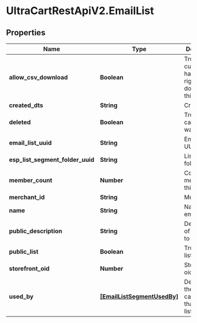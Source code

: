 # UltraCartRestApiV2.EmailList

## Properties
Name | Type | Description | Notes
------------ | ------------- | ------------- | -------------
**allow_csv_download** | **Boolean** | True if the current user has the rights to download this list. | [optional] 
**created_dts** | **String** | Created date | [optional] 
**deleted** | **Boolean** | True if this campaign was deleted | [optional] 
**email_list_uuid** | **String** | Email list UUID | [optional] 
**esp_list_segment_folder_uuid** | **String** | List/Segment folder UUID | [optional] 
**member_count** | **Number** | Count of members in this list | [optional] 
**merchant_id** | **String** | Merchant ID | [optional] 
**name** | **String** | Name of email list | [optional] 
**public_description** | **String** | Description of list shown to customer. | [optional] 
**public_list** | **Boolean** | True if this list is public | [optional] 
**storefront_oid** | **Number** | Storefront oid | [optional] 
**used_by** | [**[EmailListSegmentUsedBy]**](EmailListSegmentUsedBy.md) | Details on the flows or campaigns that use this list. | [optional] 


